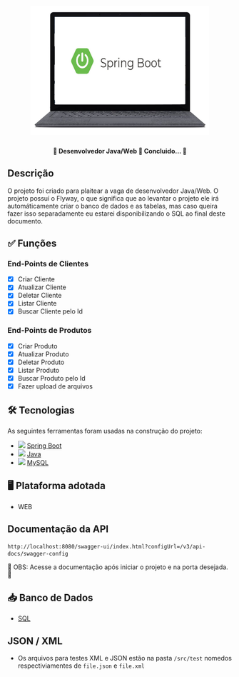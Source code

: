 <h1 align="center">
   <img src="prints/logo.png" width="400">
</h1>

<h4 align="center"> 
	🚧 Desenvolvedor Java/Web 🚀 Concluido...  🚧
</h4>

## Descrição

O projeto foi criado para plaitear a vaga de desenvolvedor Java/Web. O projeto possuí o Flyway, o que significa que ao levantar o projeto ele irá automáticamente criar o banco de dados e as tabelas, mas caso queira fazer isso separadamente eu estarei disponibilizando o SQL ao final deste documento.

## ✅ Funções

### End-Points de Clientes

- [x] Criar Cliente
- [x] Atualizar Cliente
- [x] Deletar Cliente
- [x] Listar Cliente
- [x] Buscar Cliente pelo Id

### End-Points de Produtos

- [x] Criar Produto
- [x] Atualizar Produto
- [x] Deletar Produto
- [x] Listar Produto
- [x] Buscar Produto pelo Id
- [x] Fazer upload de arquivos

## 🛠 Tecnologias

As seguintes ferramentas foram usadas na construção do projeto:

- <img src="https://cdn.jsdelivr.net/gh/devicons/devicon/icons/spring/spring-original.svg" heigth="20" width="20"/> [Spring Boot](https://spring.io/projects/spring-boot)
- <img src="https://cdn.jsdelivr.net/gh/devicons/devicon/icons/java/java-original.svg" heigth="20" width="20"/> [Java](https://www.java.com/pt-BR)
- <img src="https://cdn.jsdelivr.net/gh/devicons/devicon/icons/mysql/mysql-original.svg" heigth="20" width="20"/> [MySQL](https://www.mysql.com)

## 🖥️ Plataforma adotada

- WEB

## Documentação da API

    http://localhost:8080/swagger-ui/index.html?configUrl=/v3/api-docs/swagger-config

<p>🚧 OBS: Acesse a documentação após iniciar o projeto e na porta desejada. 🚧</p>

## 📥 Banco de Dados

- [SQL](banco.sql)

## JSON / XML

- Os arquivos para testes XML e JSON estão na pasta `/src/test` nomedos respectiviamentes de `file.json` e `file.xml`
